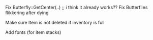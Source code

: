 Fix Butterfly::GetCenter(..) ;; i think it already works??
Fix Butterflies flikkering after dying

Make sure Item is not deleted if inventory is full

Add fonts (for item stacks)

